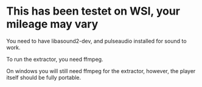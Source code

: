 # This has been testet on WSl, your mileage may vary

You need to have libasound2-dev, and pulseaudio installed for sound to work.

To run the extractor, you need ffmpeg.

On windows you will still need ffmpeg for the extractor, however, the player itself should be fully portable.